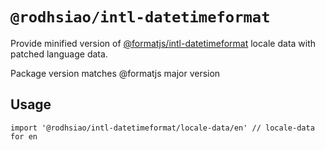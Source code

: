 # `@rodhsiao/intl-datetimeformat`

Provide minified version of [@formatjs/intl-datetimeformat](https://formatjs.io/docs/polyfills/intl-datetimeformat/) locale data with patched language data.

Package version matches @formatjs major version

## Usage

```
import '@rodhsiao/intl-datetimeformat/locale-data/en' // locale-data for en
```

